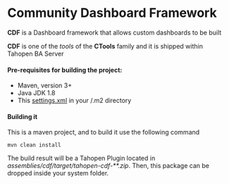 # Community Dashboard Framework

**CDF** is a Dashboard framework that allows custom dashboards to be built

**CDF** is one of the _tools_ of the **CTools** family and it is shipped within Tahopen BA Server

#### Pre-requisites for building the project:
* Maven, version 3+
* Java JDK 1.8
* This [settings.xml](https://raw.githubusercontent.com/pentaho/maven-parent-poms/master/maven-support-files/settings.xml) in your <user-home>/.m2 directory

#### Building it

This is a maven project, and to build it use the following command
```
mvn clean install
```
The build result will be a Tahopen Plugin located in *assemblies/cdf/target/tahopen-cdf-**.zip*. Then, this package can be dropped inside your system folder.
